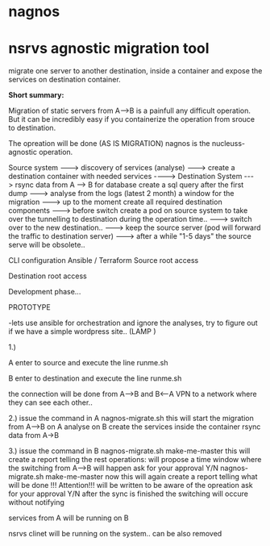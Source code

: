 # nagnos

# nsrvs agnostic migration tool

migrate one server to another destination, inside a container and expose the services on destination container.



**Short summary:**

Migration of static servers from A-->B is a painfull any difficult operation. But it can be incredibly easy if you containerize the operation from srouce to destination.


The opreation will be done (AS IS MIGRATION) nagnos is the nucleuss-agnostic operation.


Source system ---> discovery of services (analyse)
---> create a destination container with needed services ----> Destination System
---> rsync data from A --> B for database create a sql query after the first dump
---> analyse from the logs (latest 2 month) a window for the migration
---> up to the moment create all required destination components
---> before switch create a pod on source system to take over the tunnelling to destination during the operation time..
---> switch over to the new destination..
---> keep the source server (pod will forward the traffic to destination server)
---> after a while "1-5 days" the source serve will be obsolete..
			  
			  
CLI configuration
Ansible / Terraform
Source root access

Destination root access
			  
			  
Development phase...

PROTOTYPE

-lets use ansible for orchestration and ignore the analyses, try to figure out if we have a simple wordpress site..
(LAMP )

1.)

A enter to source and execute the line 
runme.sh

B enter to destination and execute the line
runme.sh

the connection will be done from A-->B and B<--A VPN to a network where they can see each other..

2.)
issue the command in A
nagnos-migrate.sh
this will start the migration from A-->B 
on A analyse
on B create the services inside the container
     rsync data from A->B

3.)
issue the command in B
nagnos-migrate.sh make-me-master
this will create a report telling the rest operations:
	will propose a time window where the switching from A-->B will happen
	ask for your approval Y/N
nagnos-migrate.sh make-me-master now
this will again create a report telling what will be done
	!!! Attention!!! will be written to be aware of the opreation
	ask for your approval Y/N
	after the sync is finished the switching will occure without notifying
	
	
services from A will be running on B

nsrvs clinet will be running on the system.. can be also removed 
